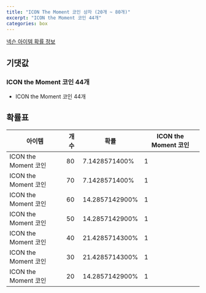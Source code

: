 ```yaml
---
title: "ICON The Moment 코인 상자 (20개 ~ 80개)"
excerpt: "ICON the Moment 코인 44개"
categories: box
---
```

[넥슨 아이템 확률 정보](http://iteminfo.nexon.com/probability/fco?sn=6736)

## 기댓값
### ICON the Moment 코인 44개
- ICON the Moment 코인 44개

## 확률표

|아이템|개수|확률|ICON the Moment 코인|
|---|---|---|---|
|ICON the Moment 코인|80|7.1428571400%|1|
|ICON the Moment 코인|70|7.1428571400%|1|
|ICON the Moment 코인|60|14.2857142900%|1|
|ICON the Moment 코인|50|14.2857142900%|1|
|ICON the Moment 코인|40|21.4285714300%|1|
|ICON the Moment 코인|30|21.4285714300%|1|
|ICON the Moment 코인|20|14.2857142900%|1|
